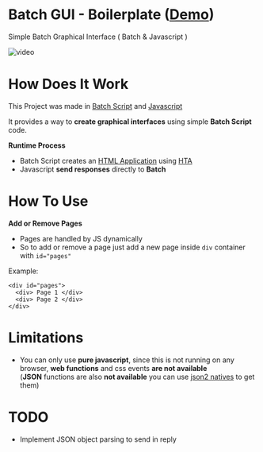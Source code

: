 # Batch GUI - Boilerplate (<a href="https://streamable.com/josckw" target="_blank">Demo</a>)
Simple Batch Graphical Interface ( Batch &amp; Javascript )

![video](https://i.ibb.co/MfvkZbv/ezgif-com-gif-maker-3.gif)

# How Does It Work
This Project was made in [Batch  Script](https://en.wikipedia.org/wiki/Batch_file) and [Javascript](https://en.wikipedia.org/wiki/JavaScript)

It provides a way to **create graphical interfaces** using simple **Batch Script** code.

**Runtime Process**
* Batch Script creates an [HTML Application](https://en.wikipedia.org/wiki/HTML_Application) using [HTA](https://en.wikipedia.org/wiki/%22Hello,_World!%22_program)
* Javascript **send responses** directly to **Batch**

# How To Use

**Add or Remove Pages**
* Pages are handled by JS dynamically
* So to add or remove a page just add a new page inside `div` container with `id="pages"`</br>

Example: 

    <div id="pages">
      <div> Page 1 </div>
      <div> Page 2 </div>
    </div>

# Limitations
* You can only use **pure javascript**, since this is not running on any browser, **web functions** and css events **are not available**</br> (**JSON** functions are also **not available** you can use [json2 natives](https://github.com/douglascrockford/JSON-js) to get them)

# TODO
* Implement JSON object parsing to send in reply
